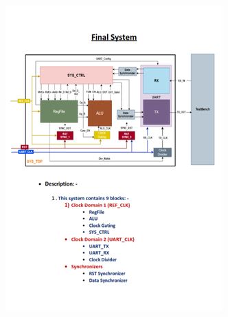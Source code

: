 ![system diagram](https://github.com/AliMaher15/RTL-to-GDS-Implementation-of-Low-Power-Configurable-Multi-Clock-Digital-System/blob/main/Final_System_001.png)
